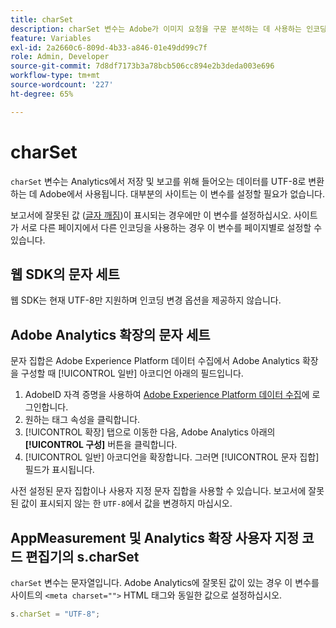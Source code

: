 ```yaml
---
title: charSet
description: charSet 변수는 Adobe가 이미지 요청을 구문 분석하는 데 사용하는 인코딩을 결정합니다.
feature: Variables
exl-id: 2a2660c6-809d-4b33-a846-01e49dd99c7f
role: Admin, Developer
source-git-commit: 7d8df7173b3a78bcb506cc894e2b3deda003e696
workflow-type: tm+mt
source-wordcount: '227'
ht-degree: 65%

---
```


# charSet

`charSet` 변수는 Analytics에서 저장 및 보고를 위해 들어오는 데이터를 UTF-8로 변환하는 데 Adobe에서 사용됩니다. 대부분의 사이트는 이 변수를 설정할 필요가 없습니다.

보고서에 잘못된 값 ([글자 깨짐](https://en.wikipedia.org/wiki/Mojibake))이 표시되는 경우에만 이 변수를 설정하십시오. 사이트가 서로 다른 페이지에서 다른 인코딩을 사용하는 경우 이 변수를 페이지별로 설정할 수 있습니다.

## 웹 SDK의 문자 세트

웹 SDK는 현재 UTF-8만 지원하며 인코딩 변경 옵션을 제공하지 않습니다.

## Adobe Analytics 확장의 문자 세트

문자 집합은 Adobe Experience Platform 데이터 수집에서 Adobe Analytics 확장을 구성할 때 [!UICONTROL 일반] 아코디언 아래의 필드입니다.

1. AdobeID 자격 증명을 사용하여 [Adobe Experience Platform 데이터 수집](https://experience.adobe.com/data-collection)에 로그인합니다.
1. 원하는 태그 속성을 클릭합니다.
1. [!UICONTROL 확장] 탭으로 이동한 다음, Adobe Analytics 아래의 **[!UICONTROL 구성]** 버튼을 클릭합니다.
1. [!UICONTROL 일반] 아코디언을 확장합니다. 그러면 [!UICONTROL 문자 집합] 필드가 표시됩니다.

사전 설정된 문자 집합이나 사용자 지정 문자 집합을 사용할 수 있습니다. 보고서에 잘못된 값이 표시되지 않는 한 `UTF-8`에서 값을 변경하지 마십시오.

## AppMeasurement 및 Analytics 확장 사용자 지정 코드 편집기의 s.charSet

`charSet` 변수는 문자열입니다. Adobe Analytics에 잘못된 값이 있는 경우 이 변수를 사이트의 `<meta charset="">` HTML 태그와 동일한 값으로 설정하십시오.

```js
s.charSet = "UTF-8";
```
